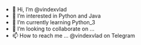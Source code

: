 - 👋 Hi, I’m @vindexvlad
- 👀 I’m interested in Python and Java
- 🌱 I’m currently learning Python_3
- 💞️ I’m looking to collaborate on ...
- 📫 How to reach me ... @vindexvlad on Telegram

<!---
vindexvlad/vindexvlad is a ✨ special ✨ repository because its `README.md` (this file) appears on your GitHub profile.
You can click the Preview link to take a look at your changes.
--->
